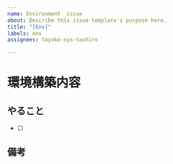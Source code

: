 ```yaml
---
name: Environment  issue
about: Describe this issue template's purpose here.
title: "[Env]"
labels: env
assignees: toyoko-sys-tashiro

---
```


# 環境構築内容



## やること

- [ ] 

## 備考
